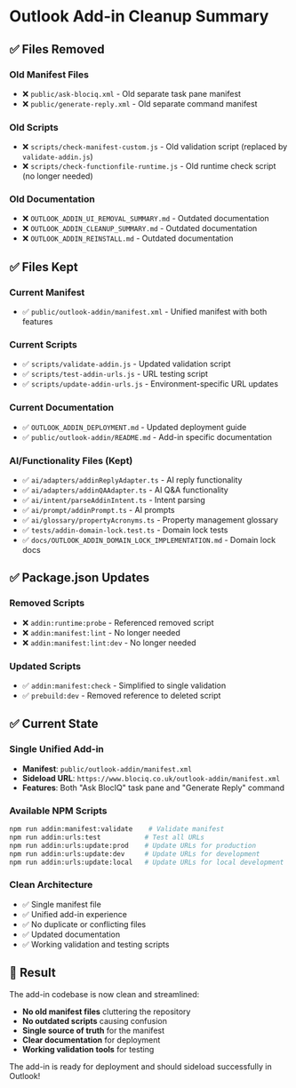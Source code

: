 # Outlook Add-in Cleanup Summary

## ✅ Files Removed

### Old Manifest Files
- ❌ `public/ask-blociq.xml` - Old separate task pane manifest
- ❌ `public/generate-reply.xml` - Old separate command manifest

### Old Scripts
- ❌ `scripts/check-manifest-custom.js` - Old validation script (replaced by `validate-addin.js`)
- ❌ `scripts/check-functionfile-runtime.js` - Old runtime check script (no longer needed)

### Old Documentation
- ❌ `OUTLOOK_ADDIN_UI_REMOVAL_SUMMARY.md` - Outdated documentation
- ❌ `OUTLOOK_ADDIN_CLEANUP_SUMMARY.md` - Outdated documentation  
- ❌ `OUTLOOK_ADDIN_REINSTALL.md` - Outdated documentation

## ✅ Files Kept

### Current Manifest
- ✅ `public/outlook-addin/manifest.xml` - Unified manifest with both features

### Current Scripts
- ✅ `scripts/validate-addin.js` - Updated validation script
- ✅ `scripts/test-addin-urls.js` - URL testing script
- ✅ `scripts/update-addin-urls.js` - Environment-specific URL updates

### Current Documentation
- ✅ `OUTLOOK_ADDIN_DEPLOYMENT.md` - Updated deployment guide
- ✅ `public/outlook-addin/README.md` - Add-in specific documentation

### AI/Functionality Files (Kept)
- ✅ `ai/adapters/addinReplyAdapter.ts` - AI reply functionality
- ✅ `ai/adapters/addinQAAdapter.ts` - AI Q&A functionality
- ✅ `ai/intent/parseAddinIntent.ts` - Intent parsing
- ✅ `ai/prompt/addinPrompt.ts` - AI prompts
- ✅ `ai/glossary/propertyAcronyms.ts` - Property management glossary
- ✅ `tests/addin-domain-lock.test.ts` - Domain lock tests
- ✅ `docs/OUTLOOK_ADDIN_DOMAIN_LOCK_IMPLEMENTATION.md` - Domain lock docs

## ✅ Package.json Updates

### Removed Scripts
- ❌ `addin:runtime:probe` - Referenced removed script
- ❌ `addin:manifest:lint` - No longer needed
- ❌ `addin:manifest:lint:dev` - No longer needed

### Updated Scripts
- ✅ `addin:manifest:check` - Simplified to single validation
- ✅ `prebuild:dev` - Removed reference to deleted script

## ✅ Current State

### Single Unified Add-in
- **Manifest**: `public/outlook-addin/manifest.xml`
- **Sideload URL**: `https://www.blociq.co.uk/outlook-addin/manifest.xml`
- **Features**: Both "Ask BlocIQ" task pane and "Generate Reply" command

### Available NPM Scripts
```bash
npm run addin:manifest:validate    # Validate manifest
npm run addin:urls:test           # Test all URLs
npm run addin:urls:update:prod    # Update URLs for production
npm run addin:urls:update:dev     # Update URLs for development
npm run addin:urls:update:local   # Update URLs for local development
```

### Clean Architecture
- ✅ Single manifest file
- ✅ Unified add-in experience
- ✅ No duplicate or conflicting files
- ✅ Updated documentation
- ✅ Working validation and testing scripts

## 🎯 Result

The add-in codebase is now clean and streamlined:
- **No old manifest files** cluttering the repository
- **No outdated scripts** causing confusion
- **Single source of truth** for the manifest
- **Clear documentation** for deployment
- **Working validation tools** for testing

The add-in is ready for deployment and should sideload successfully in Outlook!
